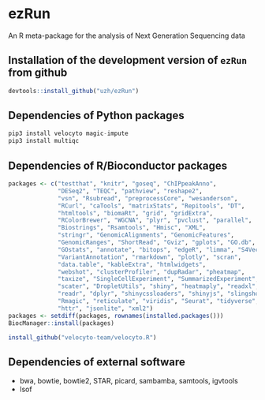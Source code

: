 # ezRun
An R meta-package for the analysis of Next Generation Sequencing data

## Installation of the development version of `ezRun` from github

```R
devtools::install_github("uzh/ezRun")
```
## Dependencies of Python packages
```Python
pip3 install velocyto magic-impute
pip3 install multiqc
```

## Dependencies of R/Bioconductor packages
```R
packages <- c("testthat", "knitr", "goseq", "ChIPpeakAnno", 
              "DESeq2", "TEQC", "pathview", "reshape2", 
              "vsn", "Rsubread", "preprocessCore", "wesanderson",
              "RCurl", "caTools", "matrixStats", "Repitools", "DT", 
              "htmltools", "biomaRt", "grid", "gridExtra",
              "RColorBrewer", "WGCNA", "plyr", "pvclust", "parallel", 
              "Biostrings", "Rsamtools", "Hmisc", "XML", 
              "stringr", "GenomicAlignments", "GenomicFeatures",
              "GenomicRanges", "ShortRead", "Gviz", "gplots", "GO.db", 
              "GOstats", "annotate", "bitops", "edgeR", "limma", "S4Vectors",
              "VariantAnnotation", "rmarkdown", "plotly", "scran",
              "data.table", "kableExtra", "htmlwidgets",
              "webshot", "clusterProfiler", "dupRadar", "pheatmap",
              "taxize", "SingleCellExperiment", "SummarizedExperiment",
              "scater", "DropletUtils", "shiny", "heatmaply", "readxl",
              "readr", "dplyr", "shinycssloaders", "shinyjs", "slingshot",
              "Rmagic", "reticulate", "viridis", "Seurat", "tidyverse",
              "httr", "jsonlite", "xml2")
packages <- setdiff(packages, rownames(installed.packages()))
BiocManager::install(packages)

install_github("velocyto-team/velocyto.R")
```

## Dependencies of external software
* bwa, bowtie, bowtie2, STAR, picard, sambamba, samtools, igvtools
* lsof
